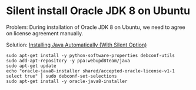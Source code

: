 # Silent install Oracle JDK 8 on Ubuntu

Problem: During installation of Oracle JDK 8 on Ubuntu, we need to agree on license agreement manually.

Solution: [Installing Java Automatically (With Silent Option)](http://askubuntu.com/questions/190582/installing-java-automatically-with-silent-option)

```
sudo apt-get install -y python-software-properties debconf-utils
sudo add-apt-repository -y ppa:webupd8team/java
sudo apt-get update
echo "oracle-java8-installer shared/accepted-oracle-license-v1-1 select true" | sudo debconf-set-selections
sudo apt-get install -y oracle-java8-installer
```
